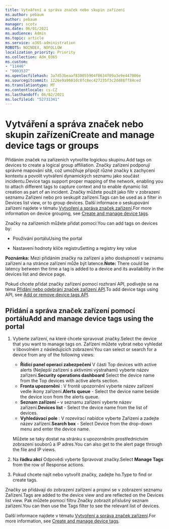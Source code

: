 ```yaml
---
title: Vytváření a správa značek nebo skupin zařízení
ms.author: pebaum
author: pebaum
manager: scotv
ms.date: 06/01/2021
ms.audience: Admin
ms.topic: article
ms.service: o365-administration
ROBOTS: NOINDEX, NOFOLLOW
localization_priority: Priority
ms.collection: Adm_O365
ms.custom:
- "11446"
- "9003537"
ms.openlocfilehash: 3a7d53beaaf830055904f0634f09a3e9e447006e
ms.sourcegitcommit: 1226e9a9601dc8fc8ec427235f3c2dd88ff84ced
ms.translationtype: MT
ms.contentlocale: cs-CZ
ms.lasthandoff: 06/02/2021
ms.locfileid: "52731341"
---
```

# <a name="create-and-manage-device-tags-or-groups"></a><span data-ttu-id="adfec-102">Vytváření a správa značek nebo skupin zařízení</span><span class="sxs-lookup"><span data-stu-id="adfec-102">Create and manage device tags or groups</span></span>

<span data-ttu-id="adfec-103">Přidáním značek na zařízeních vytvoříte logickou skupinu.</span><span class="sxs-lookup"><span data-stu-id="adfec-103">Add tags on devices to create a logical group affiliation.</span></span> <span data-ttu-id="adfec-104">Značky zařízení podporují správné mapování sítě, což umožňuje připojit různé značky k zachycení kontextu a povolit vytváření dynamických seznamu jako součást incidentu.</span><span class="sxs-lookup"><span data-stu-id="adfec-104">Device tags support proper mapping of the network, enabling you to attach different tags to capture context and to enable dynamic list creation as part of an incident.</span></span> <span data-ttu-id="adfec-105">Značky můžete použít jako filtr v zobrazení seznamu Zařízení nebo pro seskupit zařízení.</span><span class="sxs-lookup"><span data-stu-id="adfec-105">Tags can be used as a filter in Devices list view, or to group devices.</span></span> <span data-ttu-id="adfec-106">Další informace o seskupování zařízení najdete v tématu [Vytvoření a správa značek zařízení](/microsoft-365/security/defender-endpoint/machine-tags).</span><span class="sxs-lookup"><span data-stu-id="adfec-106">For more information on device grouping, see [Create and manage device tags](/microsoft-365/security/defender-endpoint/machine-tags).</span></span>

<span data-ttu-id="adfec-107">Značky na zařízeních můžete přidat pomocí:</span><span class="sxs-lookup"><span data-stu-id="adfec-107">You can add tags on devices by:</span></span>

- <span data-ttu-id="adfec-108">Používání portálu</span><span class="sxs-lookup"><span data-stu-id="adfec-108">Using the portal</span></span>

- <span data-ttu-id="adfec-109">Nastavení hodnoty klíče registru</span><span class="sxs-lookup"><span data-stu-id="adfec-109">Setting a registry key value</span></span>
 
<span data-ttu-id="adfec-110">**Poznámka:** Mezi přidáním značky na zařízení a jeho dostupností v seznamu zařízení a na stránce zařízení může být latence.</span><span class="sxs-lookup"><span data-stu-id="adfec-110">**Note:** There could be latency between the time a tag is added to a device and its availability in the devices list and device page.</span></span>

<span data-ttu-id="adfec-111">Pokud chcete přidat značky zařízení pomocí rozhraní API, podívejte se na téma [Přidání nebo odebrání značek zařízení API](/microsoft-365/security/defender-endpoint/add-or-remove-machine-tags).</span><span class="sxs-lookup"><span data-stu-id="adfec-111">To add device tags using API, see [Add or remove device tags API](/microsoft-365/security/defender-endpoint/add-or-remove-machine-tags).</span></span>

## <a name="add-and-manage-device-tags-using-the-portal"></a><span data-ttu-id="adfec-112">Přidání a správa značek zařízení pomocí portálu</span><span class="sxs-lookup"><span data-stu-id="adfec-112">Add and manage device tags using the portal</span></span>

1. <span data-ttu-id="adfec-113">Vyberte zařízení, na které chcete spravovat značky.</span><span class="sxs-lookup"><span data-stu-id="adfec-113">Select the device that you want to manage tags on.</span></span> <span data-ttu-id="adfec-114">Zařízení můžete vybrat nebo vyhledat v libovolném z následujících zobrazení:</span><span class="sxs-lookup"><span data-stu-id="adfec-114">You can select or search for a device from any of the following views:</span></span>

    - <span data-ttu-id="adfec-115">**Řídicí panel operací zabezpečení** V části Top devices with active alerts (Nejlepší zařízení s aktivními výstrahami) vyberte název zařízení.</span><span class="sxs-lookup"><span data-stu-id="adfec-115">**Security operations dashboard** Select the device name from the Top devices with active alerts section.</span></span>
    - <span data-ttu-id="adfec-116">**Fronta upozornění** : V frontě upozornění vyberte název zařízení vedle ikony zařízení.</span><span class="sxs-lookup"><span data-stu-id="adfec-116">**Alerts queue** - Select the device name beside the device icon from the alerts queue.</span></span>
    - <span data-ttu-id="adfec-117">**Seznam zařízení** – v seznamu zařízení vyberte název zařízení.</span><span class="sxs-lookup"><span data-stu-id="adfec-117">**Devices list** - Select the device name from the list of devices.</span></span>
    - <span data-ttu-id="adfec-118">**Vyhledávací pole** : V rozevírací nabídce vyberte Zařízení a zadejte název zařízení.</span><span class="sxs-lookup"><span data-stu-id="adfec-118">**Search box** - Select Device from the drop-down menu and enter the device name.</span></span>

    <span data-ttu-id="adfec-119">Můžete se taky dostat na stránku s upozorněním prostřednictvím zobrazení souborů a IP adres.</span><span class="sxs-lookup"><span data-stu-id="adfec-119">You can also get to the alert page through the file and IP views.</span></span>

1. <span data-ttu-id="adfec-120">Na **řádku akcí** Odpovědi vyberte Spravovat značky.</span><span class="sxs-lookup"><span data-stu-id="adfec-120">Select **Manage Tags** from the row of Response actions.</span></span>

1. <span data-ttu-id="adfec-121">Pokud chcete najít nebo vytvořit značky, zadejte ho.</span><span class="sxs-lookup"><span data-stu-id="adfec-121">Type to find or create tags.</span></span>

<span data-ttu-id="adfec-122">Značky se přidávají do zobrazení zařízení a projeví se v zobrazení seznamu Zařízení.</span><span class="sxs-lookup"><span data-stu-id="adfec-122">Tags are added to the device view and are reflected on the Devices list view.</span></span> <span data-ttu-id="adfec-123">Pak můžete pomocí filtru Značky zobrazit příslušný seznam zařízení.</span><span class="sxs-lookup"><span data-stu-id="adfec-123">You can then use the Tags filter to see the relevant list of devices.</span></span>

<span data-ttu-id="adfec-124">Další informace najdete v tématu [Vytvoření a správa značek zařízení](/microsoft-365/security/defender-endpoint/machine-tags).</span><span class="sxs-lookup"><span data-stu-id="adfec-124">For more information, see [Create and manage device tags](/microsoft-365/security/defender-endpoint/machine-tags).</span></span>